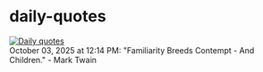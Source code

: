 # daily-quotes
[![Daily quotes](https://github.com/ceepu8/daily-quotes/actions/workflows/daily-quote.yml/badge.svg)](https://github.com/ceepu8/daily-quotes/actions/workflows/daily-quote.yml)<br/>
October 03, 2025 at 12:14 PM: "Familiarity Breeds Contempt - And Children." - Mark Twain
